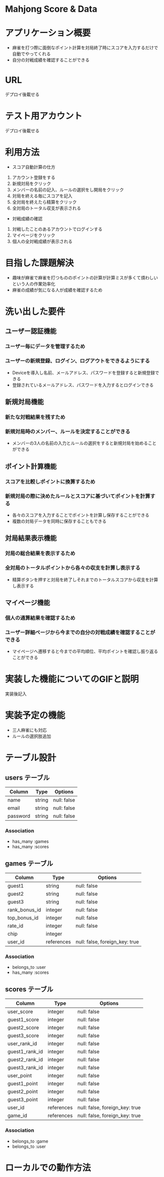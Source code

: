 # Mahjong Score & Data

# アプリケーション概要
- 麻雀を打つ際に面倒なポイント計算を対局終了時にスコアを入力するだけで自動でやってくれる
- 自分の対戦成績を確認することができる

# URL
デプロイ後載せる

# テスト用アカウント
デプロイ後載せる

# 利用方法
- スコア自動計算の仕方
1. アカウント登録をする
1. 新規対局をクリック
1. メンバーの名前の記入、ルールの選択をし開局をクリック
1. 対局を終える毎にスコアを記入
1. 全対局を終えたら精算をクリック
1. 全対局のトータル収支が表示される

- 対戦成績の確認
1. 対戦したことのあるアカウントでログインする
1. マイページをクリック
1. 個人の全対戦成績が表示される

# 目指した課題解決
- 趣味が麻雀で麻雀を打つもののポイントの計算が計算ミスが多くて煩わしいという人の作業効率化
- 麻雀の成績が気になる人が成績を確認するため

# 洗い出した要件

## ユーザー認証機能
### ユーザー毎にデータを管理するため
### ユーザーの新規登録、ログイン、ログアウトをできるようにする
- Deviceを導入し名前、メールアドレス、パスワードを登録すると新規登録できる
- 登録されているメールアドレス、パスワードを入力するとログインできる

## 新規対局機能
### 新たな対戦結果を残すため
### 新規対局時のメンバー、ルールを決定することができる
- メンバーの3人の名前の入力とルールの選択をすると新規対局を始めることができる

## ポイント計算機能
### スコアを比較しポイントに換算するため
### 新規対局の際に決めたルールとスコアに基づいてポイントを計算する
- 各々のスコアを入力することでポイントを計算し保存することができる
- 複数の対局データを同時に保存することもできる

## 対局結果表示機能
### 対局の総合結果を表示するため
### 全対局のトータルポイントから各々の収支を計算し表示する
- 精算ボタンを押すと対局を終了しそれまでのトータルスコアから収支を計算し表示する

## マイページ機能
### 個人の通算結果を確認するため
### ユーザー詳細ページから今までの自分の対戦成績を確認することができる
- マイページへ遷移すると今までの平均順位、平均ポイントを確認し振り返ることができる

# 実装した機能についてのGIFと説明
実装後記入

# 実装予定の機能
- 三人麻雀にも対応
- ルールの選択肢追加

# テーブル設計

## users テーブル

| Column   | Type   | Options     |
| -------- | ------ | ----------- |
| name     | string | null: false |
| email    | string | null: false |
| password | string | null: false |

### Association

- has_many :games
- has_many :scores

## games テーブル

| Column         | Type       | Options                        |
| -------------- | ---------- | ------------------------------ |
| guest1         | string     | null: false                    |
| guest2         | string     | null: false                    |
| guest3         | string     | null: false                    |
| rank_bonus_id  | integer    | null: false                    |
| top_bonus_id   | integer    | null: false                    |
| rate_id        | integer    | null: false                    |
| chip           | integer    |                                |
| user_id        | references | null: false, foreign_key: true |

### Association

- belongs_to :user
- has_many :scores

## scores テーブル

| Column          | Type       | Options                        |
| --------------- | ---------- | ------------------------------ |
| user_score      | integer    | null: false                    |
| guest1_score    | integer    | null: false                    |
| guest2_score    | integer    | null: false                    |
| guest3_score    | integer    | null: false                    |
| user_rank_id    | integer    | null: false                    |
| guest1_rank_id  | integer    | null: false                    |
| guest2_rank_id  | integer    | null: false                    |
| guest3_rank_id  | integer    | null: false                    |
| user_point      | integer    | null: false                    |
| guest1_point    | integer    | null: false                    |
| guest2_point    | integer    | null: false                    |
| guest3_point    | integer    | null: false                    |
| user_id         | references | null: false, foreign_key: true |
| game_id         | references | null: false, foreign_key: true |

### Association

- belongs_to :game
- belongs_to :user

# ローカルでの動作方法